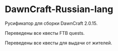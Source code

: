 # DawnCraft-Russian-lang
Русификатор для сборки DawnCraft 2.0.15.

Переведены все квесты FTB quests.

Переведены все квесты для выдачи от жителей. 
